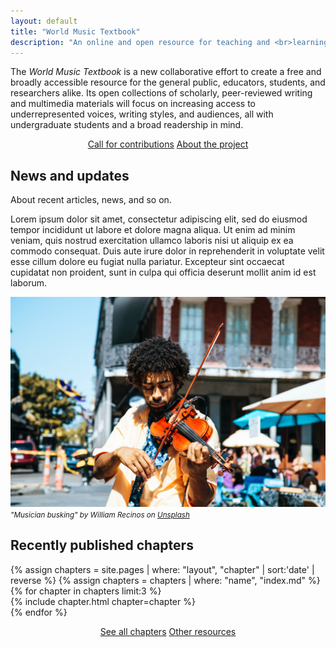 ```yaml
---
layout: default
title: "World Music Textbook"
description: "An online and open resource for teaching and <br>learning ethnomusicology and musicology"
---
```

The *World Music Textbook* is a new collaborative effort to create a free and broadly accessible resource for the general public, educators, students, and researchers alike. Its open collections of scholarly, peer-reviewed writing and multimedia materials will focus on increasing access to underrepresented voices, writing styles, and audiences, all with undergraduate students and a broad readership in mind.

<center>
  <a href="{{ site.baseurl }}/call" class="btn">Call for contributions</a>
  <a href="{{ site.baseurl }}/about" class="btn">About the project</a>
</center>

## News and updates

About recent articles, news, and so on.

Lorem ipsum dolor sit amet, consectetur adipiscing elit, sed do eiusmod tempor incididunt ut labore et dolore magna aliqua. Ut enim ad minim veniam, quis nostrud exercitation ullamco laboris nisi ut aliquip ex ea commodo consequat. Duis aute irure dolor in reprehenderit in voluptate velit esse cillum dolore eu fugiat nulla pariatur. Excepteur sint occaecat cupidatat non proident, sunt in culpa qui officia deserunt mollit anim id est laborum.

!["Musician busking"](assets/images/william-recinos-nola-violin-unsplash.jpg)
<small>*"Musician busking" by William Recinos on [Unsplash](https://unsplash.com/@iwillbmm)*</small>

## Recently published chapters

<div id = "itemList">
    {% assign chapters = site.pages | where: "layout", "chapter" | sort:'date' | reverse %}
    {% assign chapters = chapters | where: "name", "index.md" %}
    {% for chapter in chapters limit:3 %}
      <div class = "item">
        {% include chapter.html chapter=chapter %}
      </div>
    {% endfor %}
</div>

<div class="top-border">
<p>
<center>
  <a href="{{ site.baseurl }}/chapters" class="btn">See all chapters</a>
  <a href="{{ site.baseurl }}/resources" class="btn">Other resources</a>
</center>
</p>
</div>
